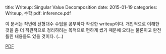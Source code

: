 title: Writeup: Singular Value Decomposition
date: 2015-01-19
categories: Writeup, 수학
pdf: inference.pdf

이 문서는 작년에 선형대수 수업을 공부하다 작성한 writeup이다. 개인적으로 이해한 것을 좀 더 직관적으로 정리하려는 목적으로 편하게 썼기 때문에 오타는 물론이고 완전 틀린 내용들도 있을 것이다. (...)

[PDF](svd.pdf)
